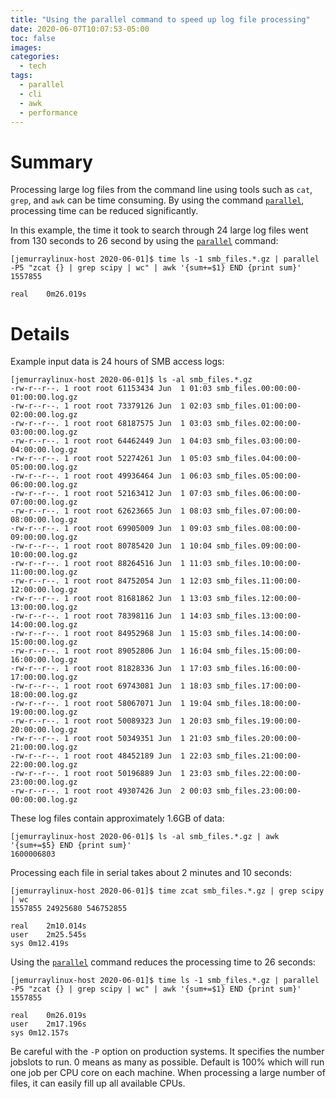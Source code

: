 ```yaml
---
title: "Using the parallel command to speed up log file processing"
date: 2020-06-07T10:07:53-05:00
toc: false
images:
categories:
  - tech
tags: 
  - parallel
  - cli
  - awk
  - performance
---
```


# Summary

Processing large log files from the command line using tools such as `cat`, `grep`, and `awk` can be time consuming.  By using the command [`parallel`](https://www.gnu.org/software/parallel/), processing time can be reduced significantly.

In this example, the time it took to search through 24 large log files went from 130 seconds to 26 second by using the [`parallel`](https://www.gnu.org/software/parallel/) command:


```
[jemurraylinux-host 2020-06-01]$ time ls -1 smb_files.*.gz | parallel -P5 "zcat {} | grep scipy | wc" | awk '{sum+=$1} END {print sum}'
1557855

real	0m26.019s
```

# Details

Example input data is 24 hours of SMB access logs:

```
[jemurraylinux-host 2020-06-01]$ ls -al smb_files.*.gz
-rw-r--r--. 1 root root 61153434 Jun  1 01:03 smb_files.00:00:00-01:00:00.log.gz
-rw-r--r--. 1 root root 73379126 Jun  1 02:03 smb_files.01:00:00-02:00:00.log.gz
-rw-r--r--. 1 root root 68187575 Jun  1 03:03 smb_files.02:00:00-03:00:00.log.gz
-rw-r--r--. 1 root root 64462449 Jun  1 04:03 smb_files.03:00:00-04:00:00.log.gz
-rw-r--r--. 1 root root 52274261 Jun  1 05:03 smb_files.04:00:00-05:00:00.log.gz
-rw-r--r--. 1 root root 49936464 Jun  1 06:03 smb_files.05:00:00-06:00:00.log.gz
-rw-r--r--. 1 root root 52163412 Jun  1 07:03 smb_files.06:00:00-07:00:00.log.gz
-rw-r--r--. 1 root root 62623665 Jun  1 08:03 smb_files.07:00:00-08:00:00.log.gz
-rw-r--r--. 1 root root 69905009 Jun  1 09:03 smb_files.08:00:00-09:00:00.log.gz
-rw-r--r--. 1 root root 80785420 Jun  1 10:04 smb_files.09:00:00-10:00:00.log.gz
-rw-r--r--. 1 root root 88264516 Jun  1 11:03 smb_files.10:00:00-11:00:00.log.gz
-rw-r--r--. 1 root root 84752054 Jun  1 12:03 smb_files.11:00:00-12:00:00.log.gz
-rw-r--r--. 1 root root 81681862 Jun  1 13:03 smb_files.12:00:00-13:00:00.log.gz
-rw-r--r--. 1 root root 78398116 Jun  1 14:03 smb_files.13:00:00-14:00:00.log.gz
-rw-r--r--. 1 root root 84952968 Jun  1 15:03 smb_files.14:00:00-15:00:00.log.gz
-rw-r--r--. 1 root root 89052806 Jun  1 16:04 smb_files.15:00:00-16:00:00.log.gz
-rw-r--r--. 1 root root 81828336 Jun  1 17:03 smb_files.16:00:00-17:00:00.log.gz
-rw-r--r--. 1 root root 69743081 Jun  1 18:03 smb_files.17:00:00-18:00:00.log.gz
-rw-r--r--. 1 root root 58067071 Jun  1 19:04 smb_files.18:00:00-19:00:00.log.gz
-rw-r--r--. 1 root root 50089323 Jun  1 20:03 smb_files.19:00:00-20:00:00.log.gz
-rw-r--r--. 1 root root 50349351 Jun  1 21:03 smb_files.20:00:00-21:00:00.log.gz
-rw-r--r--. 1 root root 48452189 Jun  1 22:03 smb_files.21:00:00-22:00:00.log.gz
-rw-r--r--. 1 root root 50196889 Jun  1 23:03 smb_files.22:00:00-23:00:00.log.gz
-rw-r--r--. 1 root root 49307426 Jun  2 00:03 smb_files.23:00:00-00:00:00.log.gz
```

These log files contain approximately 1.6GB of data:

```
[jemurraylinux-host 2020-06-01]$ ls -al smb_files.*.gz | awk '{sum+=$5} END {print sum}'
1600006803
```

Processing each file in serial takes about 2 minutes and 10 seconds:

```
[jemurraylinux-host 2020-06-01]$ time zcat smb_files.*.gz | grep scipy | wc
1557855 24925680 546752855

real	2m10.014s
user	2m25.545s
sys	0m12.419s
```

Using the [`parallel`](https://www.gnu.org/software/parallel/) command reduces the processing time to 26 seconds:

```
[jemurraylinux-host 2020-06-01]$ time ls -1 smb_files.*.gz | parallel -P5 "zcat {} | grep scipy | wc" | awk '{sum+=$1} END {print sum}'
1557855

real	0m26.019s
user	2m17.196s
sys	0m12.157s
```

Be careful with the `-P` option on production systems.  It specifies the number jobslots to run.  0 means as many as possible. Default is 100% which will run one job per CPU core on each machine.  When processing a large number of files, it can easily fill up all available CPUs.


